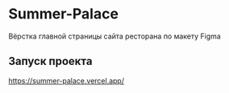 # Summer-Palace
Вёрстка главной страницы сайта ресторана по макету Figma

## Запуск проекта
https://summer-palace.vercel.app/
